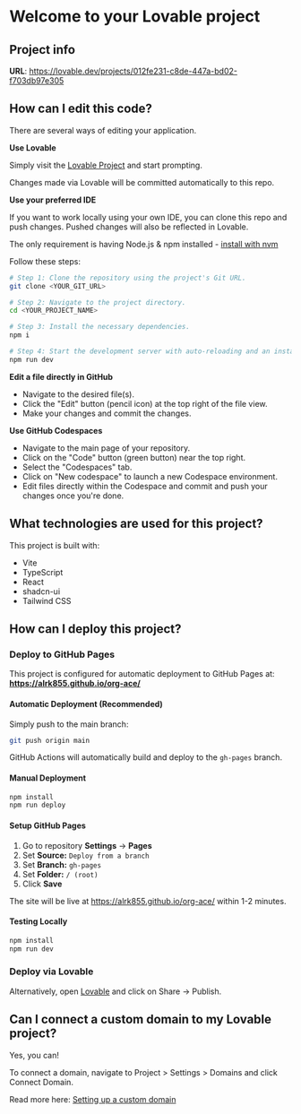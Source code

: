 # Welcome to your Lovable project

## Project info

**URL**: https://lovable.dev/projects/012fe231-c8de-447a-bd02-f703db97e305

## How can I edit this code?

There are several ways of editing your application.

**Use Lovable**

Simply visit the [Lovable Project](https://lovable.dev/projects/012fe231-c8de-447a-bd02-f703db97e305) and start prompting.

Changes made via Lovable will be committed automatically to this repo.

**Use your preferred IDE**

If you want to work locally using your own IDE, you can clone this repo and push changes. Pushed changes will also be reflected in Lovable.

The only requirement is having Node.js & npm installed - [install with nvm](https://github.com/nvm-sh/nvm#installing-and-updating)

Follow these steps:

```sh
# Step 1: Clone the repository using the project's Git URL.
git clone <YOUR_GIT_URL>

# Step 2: Navigate to the project directory.
cd <YOUR_PROJECT_NAME>

# Step 3: Install the necessary dependencies.
npm i

# Step 4: Start the development server with auto-reloading and an instant preview.
npm run dev
```

**Edit a file directly in GitHub**

- Navigate to the desired file(s).
- Click the "Edit" button (pencil icon) at the top right of the file view.
- Make your changes and commit the changes.

**Use GitHub Codespaces**

- Navigate to the main page of your repository.
- Click on the "Code" button (green button) near the top right.
- Select the "Codespaces" tab.
- Click on "New codespace" to launch a new Codespace environment.
- Edit files directly within the Codespace and commit and push your changes once you're done.

## What technologies are used for this project?

This project is built with:

- Vite
- TypeScript
- React
- shadcn-ui
- Tailwind CSS

## How can I deploy this project?

### Deploy to GitHub Pages

This project is configured for automatic deployment to GitHub Pages at:
**https://alrk855.github.io/org-ace/**

#### Automatic Deployment (Recommended)
Simply push to the main branch:
```bash
git push origin main
```
GitHub Actions will automatically build and deploy to the `gh-pages` branch.

#### Manual Deployment
```bash
npm install
npm run deploy
```

#### Setup GitHub Pages
1. Go to repository **Settings** → **Pages**
2. Set **Source:** `Deploy from a branch`
3. Set **Branch:** `gh-pages`
4. Set **Folder:** `/ (root)`
5. Click **Save**

The site will be live at https://alrk855.github.io/org-ace/ within 1-2 minutes.

#### Testing Locally
```bash
npm install
npm run dev
```

### Deploy via Lovable
Alternatively, open [Lovable](https://lovable.dev/projects/012fe231-c8de-447a-bd02-f703db97e305) and click on Share → Publish.

## Can I connect a custom domain to my Lovable project?

Yes, you can!

To connect a domain, navigate to Project > Settings > Domains and click Connect Domain.

Read more here: [Setting up a custom domain](https://docs.lovable.dev/features/custom-domain#custom-domain)
